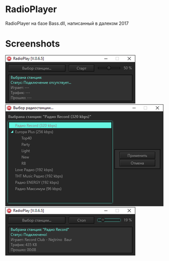 # RadioPlayer
RadioPlayer на базе Bass.dll, написанный в далеком 2017

# Screenshots
![](screenshots/1.png)  
![](screenshots/2.png)  
![](screenshots/3.png)  
